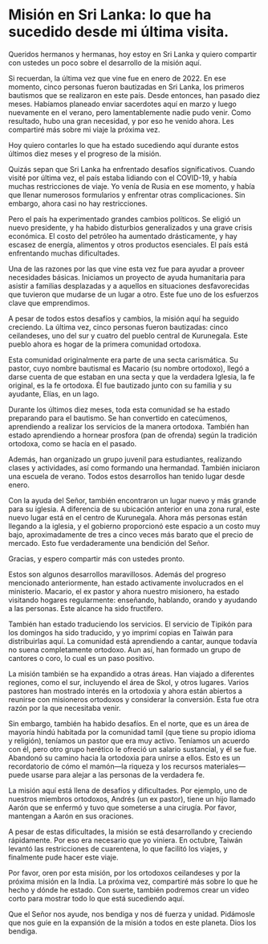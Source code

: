 # Misión en Sri Lanka: lo que ha sucedido desde mi última visita.  

Queridos hermanos y hermanas, hoy estoy en Sri Lanka y quiero compartir con ustedes un poco sobre el desarrollo de la misión aquí.  

Si recuerdan, la última vez que vine fue en enero de 2022. En ese momento, cinco personas fueron bautizadas en Sri Lanka, los primeros bautismos que se realizaron en este país. Desde entonces, han pasado diez meses. Habíamos planeado enviar sacerdotes aquí en marzo y luego nuevamente en el verano, pero lamentablemente nadie pudo venir. Como resultado, hubo una gran necesidad, y por eso he venido ahora. Les compartiré más sobre mi viaje la próxima vez.  

Hoy quiero contarles lo que ha estado sucediendo aquí durante estos últimos diez meses y el progreso de la misión.  

Quizás sepan que Sri Lanka ha enfrentado desafíos significativos. Cuando visité por última vez, el país estaba lidiando con el COVID-19, y había muchas restricciones de viaje. Yo venía de Rusia en ese momento, y había que llenar numerosos formularios y enfrentar otras complicaciones. Sin embargo, ahora casi no hay restricciones.  

Pero el país ha experimentado grandes cambios políticos. Se eligió un nuevo presidente, y ha habido disturbios generalizados y una grave crisis económica. El costo del petróleo ha aumentado drásticamente, y hay escasez de energía, alimentos y otros productos esenciales. El país está enfrentando muchas dificultades.  

Una de las razones por las que vine esta vez fue para ayudar a proveer necesidades básicas. Iniciamos un proyecto de ayuda humanitaria para asistir a familias desplazadas y a aquellos en situaciones desfavorecidas que tuvieron que mudarse de un lugar a otro. Este fue uno de los esfuerzos clave que emprendimos.  

A pesar de todos estos desafíos y cambios, la misión aquí ha seguido creciendo. La última vez, cinco personas fueron bautizadas: cinco ceilandeses, uno del sur y cuatro del pueblo central de Kurunegala. Este pueblo ahora es hogar de la primera comunidad ortodoxa.  

Esta comunidad originalmente era parte de una secta carismática. Su pastor, cuyo nombre bautismal es Macario (su nombre ortodoxo), llegó a darse cuenta de que estaban en una secta y que la verdadera Iglesia, la fe original, es la fe ortodoxa. Él fue bautizado junto con su familia y su ayudante, Elías, en un lago.  

Durante los últimos diez meses, toda esta comunidad se ha estado preparando para el bautismo. Se han convertido en catecúmenos, aprendiendo a realizar los servicios de la manera ortodoxa. También han estado aprendiendo a hornear prosfora (pan de ofrenda) según la tradición ortodoxa, como se hacía en el pasado.  

Además, han organizado un grupo juvenil para estudiantes, realizando clases y actividades, así como formando una hermandad. También iniciaron una escuela de verano. Todos estos desarrollos han tenido lugar desde enero.  

Con la ayuda del Señor, también encontraron un lugar nuevo y más grande para su iglesia. A diferencia de su ubicación anterior en una zona rural, este nuevo lugar está en el centro de Kurunegala. Ahora más personas están llegando a la iglesia, y el gobierno proporcionó este espacio a un costo muy bajo, aproximadamente de tres a cinco veces más barato que el precio de mercado. Esto fue verdaderamente una bendición del Señor.  

Gracias, y espero compartir más con ustedes pronto.  

Estos son algunos desarrollos maravillosos. Además del progreso mencionado anteriormente, han estado activamente involucrados en el ministerio. Macario, el ex pastor y ahora nuestro misionero, ha estado visitando hogares regularmente: enseñando, hablando, orando y ayudando a las personas. Este alcance ha sido fructífero.  

También han estado traduciendo los servicios. El servicio de Tipikón para los domingos ha sido traducido, y yo imprimí copias en Taiwán para distribuirlas aquí. La comunidad está aprendiendo a cantar, aunque todavía no suena completamente ortodoxo. Aun así, han formado un grupo de cantores o coro, lo cual es un paso positivo.  

La misión también se ha expandido a otras áreas. Han viajado a diferentes regiones, como el sur, incluyendo el área de Skol, y otros lugares. Varios pastores han mostrado interés en la ortodoxia y ahora están abiertos a reunirse con misioneros ortodoxos y considerar la conversión. Esta fue otra razón por la que necesitaba venir.  

Sin embargo, también ha habido desafíos. En el norte, que es un área de mayoría hindú habitada por la comunidad tamil (que tiene su propio idioma y religión), teníamos un pastor que era muy activo. Teníamos un acuerdo con él, pero otro grupo herético le ofreció un salario sustancial, y él se fue. Abandonó su camino hacia la ortodoxia para unirse a ellos. Esto es un recordatorio de cómo el mamón—la riqueza y los recursos materiales—puede usarse para alejar a las personas de la verdadera fe.  

La misión aquí está llena de desafíos y dificultades. Por ejemplo, uno de nuestros miembros ortodoxos, Andrés (un ex pastor), tiene un hijo llamado Aarón que se enfermó y tuvo que someterse a una cirugía. Por favor, mantengan a Aarón en sus oraciones.  

A pesar de estas dificultades, la misión se está desarrollando y creciendo rápidamente. Por eso era necesario que yo viniera. En octubre, Taiwán levantó las restricciones de cuarentena, lo que facilitó los viajes, y finalmente pude hacer este viaje.  

Por favor, oren por esta misión, por los ortodoxos ceilandeses y por la próxima misión en la India. La próxima vez, compartiré más sobre lo que he hecho y dónde he estado. Con suerte, también podremos crear un video corto para mostrar todo lo que está sucediendo aquí.  

Que el Señor nos ayude, nos bendiga y nos dé fuerza y unidad. Pidámosle que nos guíe en la expansión de la misión a todos en este planeta. Dios los bendiga.

